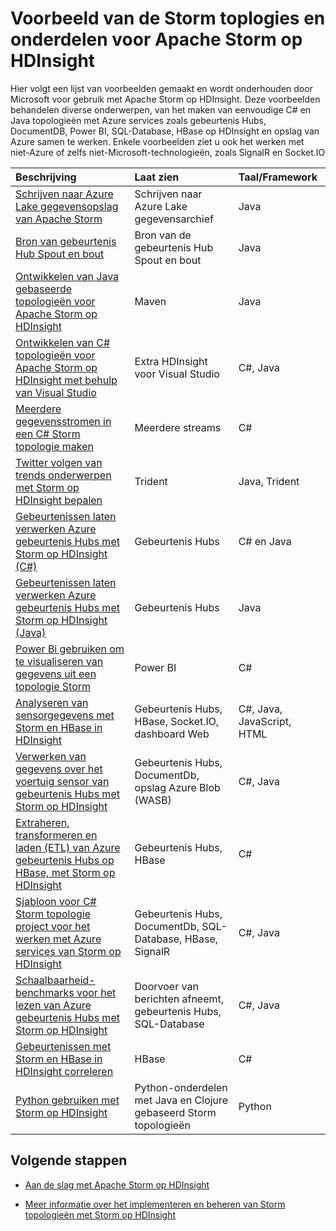 <properties
 pageTitle="Voorbeeld van de Apache Storm topologieën op HDInsight | Microsoft Azure"
 description="Een lijst met voorbeeld Storm topologieën gemaakt en getest met Apache Storm op HDInsight, met inbegrip van algemene topologieën voor C# en Java en het werken met gebeurtenis-Hubs."
 services="hdinsight"
 documentationCenter=""
 authors="Blackmist"
 manager="jhubbard"
 editor="cgronlun"
    tags="azure-portal"/>

<tags
 ms.service="hdinsight"
 ms.devlang="na"
 ms.topic="article"
 ms.tgt_pltfrm="na"
 ms.workload="big-data"
 ms.date="08/23/2016"
 ms.author="larryfr"/>

# <a name="example-storm-toplogies-and-components-for-apache-storm-on-hdinsight"></a>Voorbeeld van de Storm toplogies en onderdelen voor Apache Storm op HDInsight

Hier volgt een lijst van voorbeelden gemaakt en wordt onderhouden door Microsoft voor gebruik met Apache Storm op HDInsight. Deze voorbeelden behandelen diverse onderwerpen, van het maken van eenvoudige C# en Java topologieën met Azure services zoals gebeurtenis Hubs, DocumentDB, Power BI, SQL-Database, HBase op HDInsight en opslag van Azure samen te werken. Enkele voorbeelden ziet u ook het werken met niet-Azure of zelfs niet-Microsoft-technologieën, zoals SignalR en Socket.IO

| Beschrijving                                                                                             | Laat zien                                         | Taal/Framework         |
|:--------------------------------------------------------------------------------------------------------|:-----------------------------------------------------|:---------------------------|
| [Schrijven naar Azure Lake gegevensopslag van Apache Storm](hdinsight-storm-write-data-lake-store.md) | Schrijven naar Azure Lake gegevensarchief | Java |
| [Bron van gebeurtenis Hub Spout en bout](https://github.com/apache/storm/tree/master/external/storm-eventhubs) | Bron van de gebeurtenis Hub Spout en bout | Java |
| [Ontwikkelen van Java gebaseerde topologieën voor Apache Storm op HDInsight][5797064f]                                 | Maven                                                | Java                       |
| [Ontwikkelen van C# topologieën voor Apache Storm op HDInsight met behulp van Visual Studio][16fce2d1]                     | Extra HDInsight voor Visual Studio                    | C#, Java                   |
| [Meerdere gegevensstromen in een C# Storm topologie maken][ec5a4064]                                         | Meerdere streams                                     | C#                         |
| [Twitter volgen van trends onderwerpen met Storm op HDInsight bepalen][3c86c7c8]                                   | Trident                                              | Java, Trident              |
| [Gebeurtenissen laten verwerken Azure gebeurtenis Hubs met Storm op HDInsight (C#)][844d1d81]                                | Gebeurtenis Hubs                                           | C# en Java                |
| [Gebeurtenissen laten verwerken Azure gebeurtenis Hubs met Storm op HDInsight (Java)](hdinsight-storm-develop-java-event-hub-topology.md) | Gebeurtenis Hubs | Java |
| [Power Bi gebruiken om te visualiseren van gegevens uit een topologie Storm][94d15238]                              | Power BI                                             | C#                         |
| [Analyseren van sensorgegevens met Storm en HBase in HDInsight][ab894747]                                     | Gebeurtenis Hubs, HBase, Socket.IO, dashboard Web          | C#, Java, JavaScript, HTML |
| [Verwerken van gegevens over het voertuig sensor van gebeurtenis Hubs met Storm op HDInsight][246ee964]                        | Gebeurtenis Hubs, DocumentDb, opslag Azure Blob (WASB)    | C#, Java                   |
| [Extraheren, transformeren en laden (ETL) van Azure gebeurtenis Hubs op HBase, met Storm op HDInsight][b4b68194] | Gebeurtenis Hubs, HBase                                    | C#                         |
| [Sjabloon voor C# Storm topologie project voor het werken met Azure services van Storm op HDInsight][ce0c02a2]  | Gebeurtenis Hubs, DocumentDb, SQL-Database, HBase, SignalR | C#, Java                   |
| [Schaalbaarheid-benchmarks voor het lezen van Azure gebeurtenis Hubs met Storm op HDInsight][d6c540e3]           | Doorvoer van berichten afneemt, gebeurtenis Hubs, SQL-Database         | C#, Java                   |
| [Gebeurtenissen met Storm en HBase in HDInsight correleren](hdinsight-storm-correlation-topology.md) | HBase | C# |
| [Python gebruiken met Storm op HDInsight](hdinsight-storm-develop-python-topology.md) | Python-onderdelen met Java en Clojure gebaseerd Storm topologieën | Python |

## <a name="next-steps"></a>Volgende stappen

* [Aan de slag met Apache Storm op HDInsight][2b8c3488]

* [Meer informatie over het implementeren en beheren van Storm topologieën met Storm op HDInsight][6eb0d3b8]

  [2b8c3488]: hdinsight-apache-storm-tutorial-get-started-linux.md "Informatie over het maken een Storm op de cluster HDInsight en het Dashboard Storm voorbeeld topologieën implementeren."
  [6eb0d3b8]: hdinsight-storm-deploy-monitor-topology.md "Informatie over het implementeren en beheren met behulp van het Dashboard web gebaseerde Storm en Storm UI of de HDInsight's voor Visual Studio topologieën."
  [16fce2d1]: hdinsight-storm-develop-csharp-visual-studio-topology.md "Informatie over het maken van topologieën Storm C# met behulp van de HDInsight's voor Visual Studio."
  [5797064f]: hdinsight-storm-develop-java-topology.md "Informatie over Storm topologieën maken in Java, Maven, via een eenvoudige wordcount topologie maken."
  [94d15238]: hdinsight-storm-power-bi-topology.md "Laat zien hoe gegevens schrijven naar Power BI van een topologie met C#, wordt een grafiek en dashboard maken van de gegevens."
  [ec5a4064]: https://github.com/Blackmist/csharp-storm-example "Ziet u een elementaire Storm topologie die een wordcount, geïmplementeerd in C# wordt uitgevoerd. Dit toont ook aan meerdere gegevensstromen binnen C#-topologie maken."
  [844d1d81]: hdinsight-storm-develop-csharp-event-hub-topology.md "Leren lezen en schrijven van gegevens van Azure gebeurtenis Hubs met Storm op HDInsight."
  [ab894747]: hdinsight-storm-sensor-data-analysis.md "Informatie over het gebruik van Apache Storm op HDInsight voor het verwerken van sensorgegevens van Azure gebeurtenis Hubs visualiseren met behulp van D3.js en (optioneel), slaat u deze op HBase."
  [3c86c7c8]: hdinsight-storm-twitter-trending.md "Leren werken met Trident voor het maken van een topologie Storm die volgen van trends onderwerpen (op basis van hashtags,) bepaalt op Twitter."
  [246ee964]: hdinsight-storm-iot-eventhub-documentdb.md "Documenten van Azure DocumentDB voor gegevens verwijzen naar informatie over het gebruik van een topologie Storm om berichten te lezen van Azure gebeurtenis Hubs, lezen en opslaan van gegevens in de opslag van Azure."
  [d6c540e3]: https://github.com/hdinsight/hdinsight-storm-examples/blob/master/EventCountExample "Verschillende topologieën zodat doorvoer tonen bij het lezen van Azure gebeurtenis Hubs en met Apache Storm op HDInsight SQL-database opslaan."
  [b4b68194]: https://github.com/hdinsight/hdinsight-storm-examples/blob/master/RealTimeETLExample "Informatie over het Azure gebeurtenis Hubs, statistische gegevens lezen en de gegevens transformeren en vervolgens opslaan op HBase op HDInsight."
  [ce0c02a2]: https://github.com/hdinsight/hdinsight-storm-examples/tree/master/templates/HDInsightStormExamples "Dit project bevat sjablonen voor spouts, bouten en topologieën voor interactie met verschillende Azure services zoals gebeurtenis Hubs, DocumentDB en SQL-Database."
 
